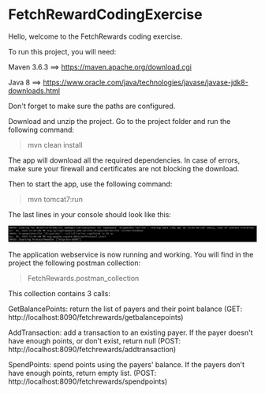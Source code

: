 # FetchRewardCodingExercise
Hello, welcome to the FetchRewards coding exercise.

To run this project, you will need:

Maven 3.6.3 ==> https://maven.apache.org/download.cgi

Java 8 ==> https://www.oracle.com/java/technologies/javase/javase-jdk8-downloads.html

Don't forget to make sure the paths are configured.

Download and unzip the project. Go to the project folder and run the following command: 
>mvn clean install

The app will download all the required dependencies. In case of errors, make sure your firewall and certificates are not blocking the download. 

Then to start the app, use the following command:
>mvn tomcat7:run

The last lines in your console should look like this:

![screenshot.PNG](https://github.com/TheoRiv/FetchRewardCodingExercise/blob/main/screenshot.PNG)

The application webservice is now running and working. You will find in the project the following postman collection:
>FetchRewards.postman_collection

This collection contains 3 calls: 

GetBalancePoints: return the list of payers and their point balance (GET: http://localhost:8090/fetchrewards/getbalancepoints)

AddTransaction: add a transaction to an existing payer. If the payer doesn't have enough points, or don't exist, return null 
(POST: http://localhost:8090/fetchrewards/addtransaction)

SpendPoints: spend points using the payers' balance. If the payers don't have enough points, return empty list. 
(POST: http://localhost:8090/fetchrewards/spendpoints)
